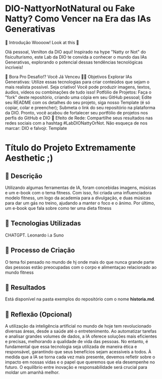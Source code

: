 # DIO-NattyorNotNatural ou Fake Natty? Como Vencer na Era das IAs Generativas
🚀 Introdução
Woooow! Look at this 👀

Olá pessoal, Venilton da DIO aqui! Inspirado na hype "Natty or Not" do fisiculturismo, este Lab da DIO te convida a conhecer o mundo das IAs Generativas, explorando o potencial dessas tendências tecnológicas incríveis!

🎯 Bora Pro Desafio!? Você Já Venceu 💪🤓
Objetivos
Explorar IAs Generativas: Utilize essas tecnologias para criar conteúdos que sejam o mais realista possível. Seja criativo! Você pode produzir imagens, textos, áudios, vídeos ou combinações de tudo isso!
Potfólio de Projetos:
Faça o "fork" deste repositório, criando uma cópia em seu GitHub pessoal;
Edite seu README com os detalhes do seu projeto, siga nosso Template (é só copiar, colar e preencher);
Submeta o link do seu repositório na plataforma da DIO. Pronto, você acabou de fortalecer seu portfólio de projetos nos perfis do GitHub e DIO 🚀
Efeito de Rede: Compartilhe seus resultados nas redes sociais com a hashtag #LabDIONattyOrNot. Não esqueça de nos marcar: DIO e falvojr.
Template
# Título do Projeto Extremamente Aesthetic ;)

## 📒 Descrição
Utilizando algumas ferramentas de IA, foram concebidas imagens, músicas e um e-book com o tema fitness. Com isso, foi criada uma influenciadora modelo fitness, um logo da academia para a divulgação,
e duas músicas para dar um gás no treino, ajudando a manter o foco e o ânimo. Por último, um e-book que fala sobre como ter uma dieta fitness

## 🤖 Tecnologias Utilizadas
CHATGPT.
Leonardo i.a
Suno

## 🧐 Processo de Criação
O tema foi pensado no mundo de hj onde mais do que nunca grande parte das pessoas estão preocupadas com o corpo e alimentaçao relacionado ao mundo fitness

## 🚀 Resultados
Está disponível na pasta exemplos do repositório com o nome **historia.md**.

## 💭 Reflexão (Opcional)
A utilização da inteligência artificial no mundo de hoje tem revolucionado diversas áreas, desde a saúde até o entretenimento. Ao automatizar tarefas e analisar grandes volumes de dados, a IA oferece soluções mais eficientes e precisas,
melhorando a qualidade de vida das pessoas. No entanto, é fundamental que essa tecnologia seja utilizada de maneira ética e responsável, garantindo que seus benefícios sejam acessíveis a todos. À medida que a IA se torna cada vez mais presente,
devemos refletir sobre o impacto em nossas vidas e o papel que queremos que ela desempenhe no futuro. O equilíbrio entre inovação e responsabilidade será crucial para moldar um amanhã melhor.
